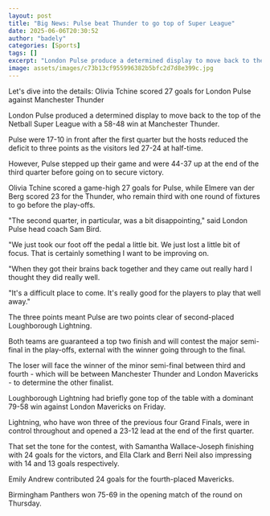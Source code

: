 ```yaml
---
layout: post
title: "Big News: Pulse beat Thunder to go top of Super League"
date: 2025-06-06T20:30:52
author: "badely"
categories: [Sports]
tags: []
excerpt: "London Pulse produce a determined display to move back to the top of the Netball Super League with a 58-48 win at Manchester Thunder."
image: assets/images/c73b13cf955996382b5bfc2d7d8e399c.jpg
---
```


Let's dive into the details: Olivia Tchine scored 27 goals for London Pulse against Manchester Thunder

London Pulse produced a determined display to move back to the top of the Netball Super League with a 58-48 win at Manchester Thunder.

Pulse were 17-10 in front after the first quarter but the hosts reduced the deficit to three points as the visitors led 27-24 at half-time.

However, Pulse stepped up their game and were 44-37 up at the end of the third quarter before going on to secure victory.

Olivia Tchine scored a game-high 27 goals for Pulse, while Elmere van der Berg scored 23 for the Thunder, who remain third with one round of fixtures to go before the play-offs.

"The second quarter, in particular, was a bit disappointing," said London Pulse head coach Sam Bird.

"We just took our foot off the pedal a little bit. We just lost a little bit of focus. That is certainly something I want to be improving on.

"When they got their brains back together and they came out really hard I thought they did really well. 

"It's a difficult place to come. It's really good for the players to play that well away."

The three points meant Pulse are two points clear of second-placed Loughborough Lightning.

Both teams are guaranteed a top two finish and will contest the major semi-final in the play-offs, external with the winner going through to the final.

The loser will face the winner of the minor semi-final between third and fourth - which will be between Manchester Thunder and London Mavericks - to determine the other finalist. 

Loughborough Lightning had briefly gone top of the table with a dominant 79-58 win against London Mavericks on Friday.

Lightning, who have won three of the previous four Grand Finals, were in control throughout and opened a 23-12 lead at the end of the first quarter.

That set the tone for the contest, with Samantha Wallace-Joseph finishing with 24 goals for the victors, and Ella Clark and Berri Neil also impressing with 14 and 13 goals respectively.

Emily Andrew contributed 24 goals for the fourth-placed Mavericks.

Birmingham Panthers won 75-69 in the opening match of the round on Thursday.

